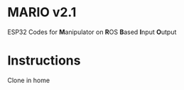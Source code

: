# MARIO v2.1 

ESP32 Codes for **M**anipulator on **R**OS **B**ased **I**nput **O**utput

# Instructions

Clone in home 
